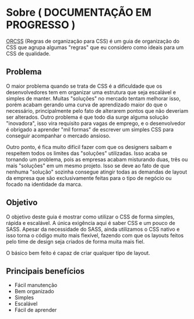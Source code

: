 # Sobre ( DOCUMENTAÇÃO EM PROGRESSO )
<abbr title="Regras de organização para CSS">ORCSS</abbr> (Regras de organização para CSS) é um guia de organização do CSS que agrupa algumas "regras" que eu considero como ideais para um CSS de qualidade.

## Problema
O maior problema quando se trata de CSS é a dificuldade que os desenvolvedores tem em organizar uma estrutura que seja escalável e simples de manter. Muitas "soluções" no mercado tentam melhorar isso, porém acabam gerando uma curva de aprendizado maior do que o necessário, principalmente pelo fato de alterarem pontos que não deveriam ser alterados. Outro problema é que todo dia surge alguma solução "inovadora", isso vira requisito para vagas de emprego, e o desenvolvedor é obrigado a aprender "mil formas" de escrever um simples CSS para conseguir acompanhar o mercado ansioso.

Outro ponto, é fica muito difícil fazer com que os designers saibam e respeitem todos os limites das "soluções" utilizadas. Isso acaba se tornando um problema, pois as empresas acabam misturando duas, três ou mais "soluções" em um mesmo projeto. Isso se deve ao fato de que nenhuma "solução" sozinha consegue atingir todas as demandas de layout da empresa que são exclusivamente feitas para o tipo de negócio ou focado na identidade da marca.

## Objetivo
O objetivo deste guia é mostrar como utilizar o CSS de forma simples, rápida e escalável. A única exigência aqui é saber CSS e um pouco de SASS. Apesar da necessidade do SASS, ainda utilizamos o CSS nativo e isso torna o código muito mais flexível, fazendo com que os layouts feitos pelo time de design seja criados de forma muita mais fiel. 

O básico bem feito é capaz de criar qualquer tipo de layout. 

## Principais benefícios
- Fácil manutenção
- Bem organizado
- Simples
- Escalável
- Fácil de aprender